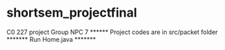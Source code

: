 shortsem_projectfinal
=====================

C0 227 project Group NPC 7 ****** Project codes are in src/packet folder ******* Run Home.java *******
